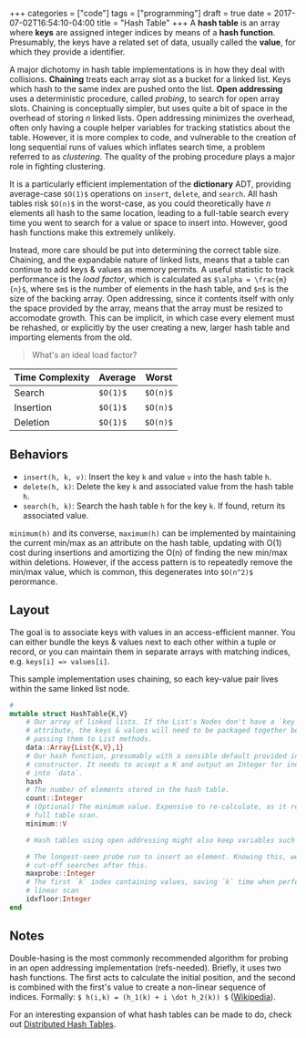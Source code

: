 +++
categories = ["code"]
tags = ["programming"]
draft = true
date = 2017-07-02T16:54:10-04:00
title = "Hash Table"
+++
A __hash table__ is an array where __keys__ are assigned integer indices by
means of a __hash function__. Presumably, the keys have a related set of data,
usually called the __value__, for which they provide a identifier.

A major dichotomy in hash table implementations is in how they deal with
collisions.  __Chaining__ treats each array slot as a bucket for a linked list.
Keys which hash to the same index are pushed onto the list. __Open addressing__
uses a deterministic procedure, called _probing_, to search for open array
slots. Chaining is conceptually simpler, but uses quite a bit of space in the
overhead of storing _n_ linked lists. Open addressing minimizes the overhead,
often only having a couple helper variables for tracking statistics about the
table. However, it is more complex to code, and vulnerable to the creation
of long sequential runs of values which inflates search time, a problem referred
to as _clustering_. The quality of the probing procedure plays a major role in
fighting clustering.

It is a particularly efficient implementation of the __dictionary__ ADT,
providing average-case `$O(1)$` operations on `insert`, `delete`, and `search`.
All hash tables risk `$O(n)$` in the worst-case, as you could theoretically have
_n_ elements all hash to the same location, leading to a full-table search every
time you went to search for a value or space to insert into. However, good hash
functions make this extremely unlikely.

Instead, more care should be put into determining the correct table size.
Chaining, and the expandable nature of linked lists, means that a table can
continue to add keys & values as memory permits. A useful statistic to track
performance is the _load factor_, which is calculated as `$\alpha =
\frac{m}{n}$`, where `$m$` is the number of elements in the hash table, and
`$n$` is the size of the backing array. Open addressing, since it contents
itself with only the space provided by the array, means that the array must be
resized to accomodate growth. This can be implicit, in which case every element
must be rehashed, or explicitly by the user creating a new, larger hash table
and importing elements from the old.

> What's an ideal load factor?

Time Complexity|Average|Worst
---------|-------|-------
Search   |`$O(1)$`|`$O(n)$`
Insertion|`$O(1)$`|`$O(n)$`
Deletion |`$O(1)$`|`$O(n)$`

## Behaviors
* `insert(h, k, v)`: Insert the key `k` and value `v` into the hash table `h`.
* `delete(h, k)`: Delete the key `k` and associated value from the hash table `h`.
* `search(h, k)`: Search the hash table `h` for the key `k`. If found, return
  its associated value.

`minimum(h)` and its converse, `maximum(h)` can be implemented by maintaining
the current min/max as an attribute on the hash table, updating with O(1) cost
during insertions and amortizing the O(n) of finding the new min/max within
deletions. However, if the access pattern is to repeatedly remove the min/max
value, which is common, this degenerates into `$O(n^2)$` perormance.

## Layout
The goal is to associate keys with values in an access-efficient manner. You can
either bundle the keys & values next to each other within a tuple or record, or you can
maintain them in separate arrays with matching indices, e.g. `keys[i] =>
values[i]`.

This sample implementation uses chaining, so each key-value pair lives within
the same linked list node.

```julia
#
mutable struct HashTable{K,V}
    # Our array of linked lists. If the List's Nodes don't have a `key`
    # attribute, the keys & values will need to be packaged together before
    # passing them to List methods.
    data::Array{List{K,V},1}
    # Our hash function, presumably with a sensible default provided in the
    # constructor. It needs to accept a K and output an Integer for indexing
    # into `data`.
    hash
    # The number of elements stored in the hash table.
    count::Integer
    # (Optional) The minimum value. Expensive to re-calculate, as it requires a
    # full table scan.
    minimum::V

    # Hash tables using open addressing might also keep variables such as:

    # The longest-seen probe run to insert an element. Knowing this, we can
    # cut-off searches after this.
    maxprobe::Integer
    # The first `k` index containing values, saving `k` time when performing a
    # linear scan
    idxfloor:Integer
end
```

## Notes
Double-hasing is the most commonly recommended algorithm for probing in an open
addressing implementation (refs-needed). Briefly, it uses two hash functions.
The first acts to calculate the initial position, and the second is combined
with the first's value to create a non-linear sequence of indices. Formally: `$
h(i,k) = (h_1(k) + i \dot h_2(k)) $`
([Wikipedia](https://en.wikipedia.org/wiki/Double_hashing)).

For an interesting expansion of what hash tables can be made to do, check out
[Distributed Hash Tables](https://en.wikipedia.org/wiki/Distributed_hash_table).
